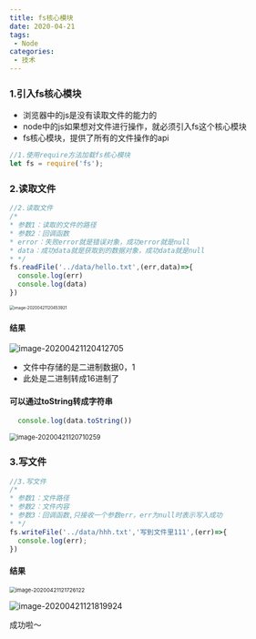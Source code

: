 ```yaml
---
title: fs核心模块
date: 2020-04-21
tags:
 - Node
categories: 
 - 技术
---
```

### 1.引入fs核心模块

+ 浏览器中的js是没有读取文件的能力的
+ node中的js如果想对文件进行操作，就必须引入fs这个核心模块
+ fs核心模块，提供了所有的文件操作的api

```js
//1.使用require方法加载fs核心模块
let fs = require('fs');
```

### 2.读取文件

```js
//2.读取文件
/*
* 参数1：读取的文件的路径
* 参数2：回调函数
* error：失败error就是错误对象，成功error就是null
* data：成功data就是获取到的数据对象，成功data就是null
* */
fs.readFile('../data/hello.txt',(err,data)=>{
  console.log(err)
  console.log(data)
})
```



<img src="https://tva1.sinaimg.cn/large/007S8ZIlgy1ge19b3sc82j30ey06q3ym.jpg" alt="image-20200421120453921" style="zoom:50%;" />

#### 结果

![image-20200421120412705](https://tva1.sinaimg.cn/large/007S8ZIlgy1ge19aeug4dj30xg048t9h.jpg)



+ 文件中存储的是二进制数据0，1
+ 此处是二进制转成16进制了

#### 可以通过toString转成字符串

```js
  console.log(data.toString())
```

<img src="https://tva1.sinaimg.cn/large/007S8ZIlgy1ge19dhaet0j30x2058gmh.jpg" alt="image-20200421120710259" style="zoom:80%;" />



### 3.写文件

```js
//3.写文件
/*
* 参数1：文件路径
* 参数2：文件内容
* 参数3：回调函数,只接收一个参数err，err为null时表示写入成功
* */
fs.writeFile('../data/hhh.txt','写到文件里111',(err)=>{
  console.log(err);
})
```

#### 结果

<img src="https://tva1.sinaimg.cn/large/007S8ZIlgy1ge19o78vxgj30ou07qjrq.jpg" alt="image-20200421121726122" style="zoom:67%;" />

![image-20200421121819924](https://tva1.sinaimg.cn/large/007S8ZIlgy1ge19p3ncwdj30xc07agmw.jpg)



成功啦～

